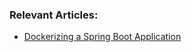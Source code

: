 ### Relevant Articles:
- [Dockerizing a Spring Boot Application](http://www.nklkarthi.com/dockerizing-spring-boot-application)

